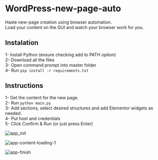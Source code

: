 # WordPress-new-page-auto
Haste new-page creation using browser automation. </br>
Load your content on the GUI and watch your browser work for you. </br>

## Instalation
1- Install Python (ensure checking add to PATH option) </br>
2- Download all the files </br>
3- Open command prompt into master folder </br>
4- Run ```pip install -r requirements.txt``` </br>

## Instructions
1- Get the content for the new page. </br>
2- Run ```python main.py``` </br>
3- Add sections, select desired structures and add Elementor widgets as needed. </br>
4- Put host and credentials </br>
5- Click Confirm & Run (or just press Enter) </br>


![app_init](https://github.com/MauBorre/WordPress-new-page-auto/assets/122322896/d913e3a1-aedb-4f9d-84ce-54dee06bcc21)

![app-content-loading-1](https://github.com/MauBorre/WordPress-new-page-auto/assets/122322896/2b4657d0-54b7-4629-861a-6a1f7a3abd94)


![app-finish](https://github.com/MauBorre/WordPress-new-page-auto/assets/122322896/dcd3a6c8-2e35-430d-8f2d-b2ff01f5928c)


